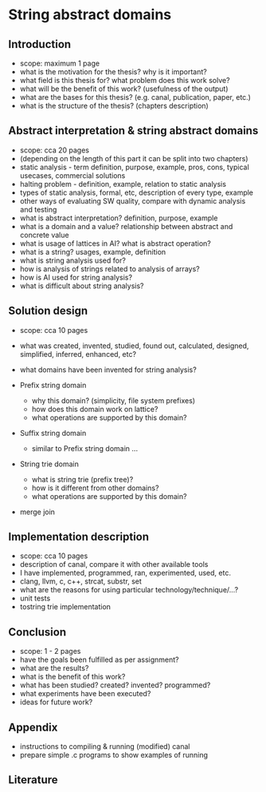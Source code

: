 # String abstract domains

## Introduction

* scope: maximum 1 page
* what is the motivation for the thesis? why is it important?
* what field is this thesis for? what problem does this work solve?
* what will be the benefit of this work? (usefulness of the output)
* what are the bases for this thesis? (e.g. canal, publication, paper,
  etc.)
* what is the structure of the thesis? (chapters description)

## Abstract interpretation & string abstract domains

* scope: cca 20 pages
* (depending on the length of this part it can be split into two chapters)
* static analysis - term definition, purpose, example, pros, cons,
  typical usecases, commercial solutions
* halting problem - definition, example, relation to static analysis
* types of static analysis, formal, etc, description of every type, example
* other ways of evaluating SW quality, compare with dynamic analysis
  and testing
* what is abstract interpretation? definition, purpose, example
* what is a domain and a value? relationship between abstract and concrete
  value
* what is usage of lattices in AI? what is abstract operation?
* what is a string? usages, example, definition
* what is string analysis used for?
* how is analysis of strings related to analysis of arrays?
* how is AI used for string analysis?
* what is difficult about string analysis?

## Solution design

* scope: cca 10 pages
* what was created, invented, studied, found out, calculated, designed,
  simplified, inferred, enhanced, etc?
* what domains have been invented for string analysis?
* Prefix string domain

    * why this domain? (simplicity, file system prefixes)
    * how does this domain work on lattice?
    * what operations are supported by this domain?

* Suffix string domain

    * similar to Prefix string domain ...

* String trie domain

    * what is string trie (prefix tree)?
    * how is it different from other domains?
    * what operations are supported by this domain?

* merge join

## Implementation description

* scope: cca 10 pages
* description of canal, compare it with other available tools
* I have implemented, programmed, ran, experimented, used, etc.
* clang, llvm, c, c++, strcat, substr, set
* what are the reasons for using particular technology/technique/...?
* unit tests
* tostring trie implementation

## Conclusion

* scope: 1 - 2 pages
* have the goals been fulfilled as per assignment?
* what are the results?
* what is the benefit of this work?
* what has been studied? created? invented? programmed?
* what experiments have been executed?
* ideas for future work?

## Appendix

* instructions to compiling & running (modified) canal
* prepare simple .c programs to show examples of running

## Literature

